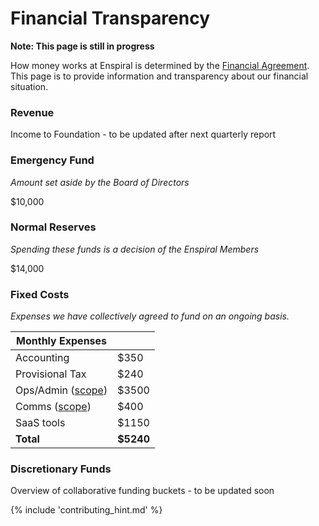 # Financial Transparency

**Note: This page is still in progress**

How money works at Enspiral is determined by the [Financial Agreement](http://handbook.enspiral.com/financial_agreement.html). This page is to provide information and transparency about our financial situation.

### Revenue
Income to Foundation - to be updated after next quarterly report

### Emergency Fund
*Amount set aside by the Board of Directors*

$10,000

### Normal Reserves
*Spending these funds is a decision of the Enspiral Members*

$14,000

### Fixed Costs

*Expenses we have collectively agreed to fund on an ongoing basis.*

|  Monthly Expenses |   |
|---|---|
|  Accounting | $350  |
|  Provisional Tax |  $240 |
| Ops/Admin ([scope](ops-scope.html))  |  $3500 |
| Comms ([scope](comms-role.html)) |   $400 |
| SaaS tools  |  $1150 |
|  **Total** | **$5240**  |

### Discretionary Funds

Overview of collaborative funding buckets - to be updated soon

{% include 'contributing_hint.md' %}
